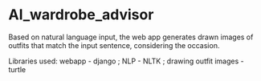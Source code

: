 # AI_wardrobe_advisor
Based on natural language input, the web app generates drawn images of outfits that match the input sentence, considering the occasion.

Libraries used:
webapp - django ;
NLP - NLTK ;
drawing outfit images - turtle
